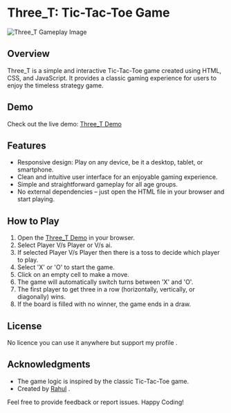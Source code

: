 # Three_T: Tic-Tac-Toe Game

![Three_T Gameplay Image](https://www.google.com/url?sa=i&url=https%3A%2F%2Fwww.freepik.com%2Fpremium-vector%2Ftic-tac-toe-game-linear-outline-icon-colour-neon-style-brick-wall-background-light-icon_30278465.htm&psig=AOvVaw3yEY4nVTRgExynWZYdSyxC&ust=1707501612085000&source=images&cd=vfe&opi=89978449&ved=0CBMQjRxqFwoTCKDMuKqpnIQDFQAAAAAdAAAAABAE)

## Overview

Three_T is a simple and interactive Tic-Tac-Toe game created using HTML, CSS, and JavaScript. It provides a classic gaming experience for users to enjoy the timeless strategy game.

## Demo

Check out the live demo: [Three_T Demo](https://rahul200218.github.io/Three_t/game_web/index.html)

## Features

- Responsive design: Play on any device, be it a desktop, tablet, or smartphone.
- Clean and intuitive user interface for an enjoyable gaming experience.
- Simple and straightforward gameplay for all age groups.
- No external dependencies – just open the HTML file in your browser and start playing.

## How to Play

1. Open the [Three_T Demo](https://rahul200218.github.io/Three_t/game_web/index.html) in your browser.
2. Select Player V/s Player or V/s ai.
3. If selected Player V/s Player then there is a toss to decide which player to play.
4. Select 'X' or 'O' to start the game.
5. Click on an empty cell to make a move.
6. The game will automatically switch turns between 'X' and 'O'.
7. The first player to get three in a row (horizontally, vertically, or diagonally) wins.
8. If the board is filled with no winner, the game ends in a draw.




## License

No licence you can use it anywhere but support my profile .

## Acknowledgments

- The game logic is inspired by the classic Tic-Tac-Toe game.
- Created by [Rahul](https://github.com/rahul200218) .

Feel free to provide feedback or report issues. Happy Coding!
